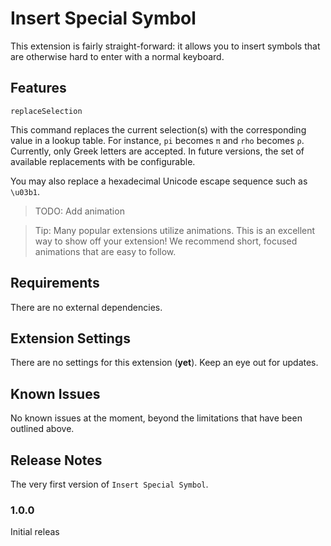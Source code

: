 # Insert Special Symbol

This extension is fairly straight-forward: it allows you to insert symbols that are otherwise hard to enter with a normal keyboard.

## Features

```replaceSelection```

This command replaces the current selection(s) with the corresponding value in a lookup table.
For instance, `pi` becomes `π` and `rho` becomes `ρ`.
Currently, only Greek letters are accepted. In future versions,
the set of available replacements with be configurable.

You may also replace a hexadecimal Unicode escape sequence such as `\u03b1`.


> TODO: Add animation

> Tip: Many popular extensions utilize animations. This is an excellent way to show off your extension! We recommend short, focused animations that are easy to follow.

## Requirements

There are no external dependencies.

## Extension Settings

There are no settings for this extension (__yet__). Keep an eye out for updates.

<!--
* `myExtension.enable`: enable/disable this extension
* `myExtension.thing`: set to `blah` to do something
-->

## Known Issues

No known issues at the moment, beyond the limitations that have been outlined above.

## Release Notes

The very first version of `Insert Special Symbol`.

### 1.0.0

Initial releas